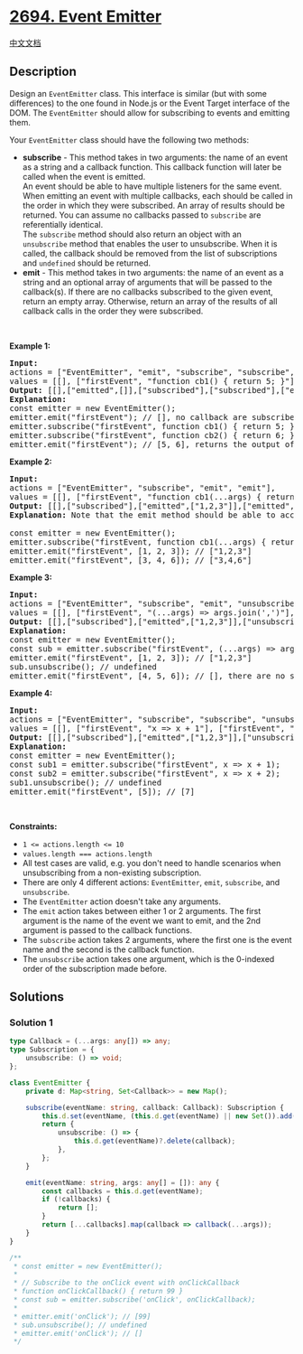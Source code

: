 # [2694. Event Emitter](https://leetcode.com/problems/event-emitter)

[中文文档](/solution/2600-2699/2694.Event%20Emitter/README.md)

<!-- tags: -->

<!-- difficulty:Medium -->

## Description

<p>Design an <code>EventEmitter</code> class. This interface&nbsp;is similar (but with some differences) to the one found in Node.js or the Event Target interface of the DOM. The <code>EventEmitter</code> should allow for subscribing to events and emitting them.</p>

<p>Your <code>EventEmitter</code> class should have the following two methods:</p>

<ul>
	<li><strong>subscribe</strong> - This method takes in two arguments: the name of an event as a string and a callback function. This callback function&nbsp;will later be called when the event is emitted.<br />
	An event should be able to have multiple listeners for the same event. When emitting an event with multiple callbacks, each should be called in the order in which they were subscribed. An array of results should be returned. You can assume no callbacks passed to&nbsp;<code>subscribe</code>&nbsp;are referentially identical.<br />
	The <code>subscribe</code> method should also return an object with an <code>unsubscribe</code>&nbsp;method that enables the user to unsubscribe. When it is called, the callback&nbsp;should be removed from the list of subscriptions and&nbsp;<code>undefined</code>&nbsp;should be returned.</li>
	<li><strong>emit</strong> - This method takes in two arguments: the name of an event as a string and an optional array of arguments that will be&nbsp;passed to the callback(s). If there are no callbacks subscribed to the given event, return an empty array. Otherwise, return an array of the results of all callback calls in the order they were subscribed.</li>
</ul>

<p>&nbsp;</p>
<p><strong class="example">Example 1:</strong></p>

<pre>
<strong>Input:</strong> 
actions = [&quot;EventEmitter&quot;, &quot;emit&quot;, &quot;subscribe&quot;, &quot;subscribe&quot;, &quot;emit&quot;], 
values = [[], [&quot;firstEvent&quot;, &quot;function cb1() { return 5; }&quot;],  [&quot;firstEvent&quot;, &quot;function cb1() { return 6; }&quot;], [&quot;firstEvent&quot;]]
<strong>Output:</strong> [[],[&quot;emitted&quot;,[]],[&quot;subscribed&quot;],[&quot;subscribed&quot;],[&quot;emitted&quot;,[5,6]]]
<strong>Explanation:</strong> 
const emitter = new EventEmitter();
emitter.emit(&quot;firstEvent&quot;); // [], no callback are subscribed yet
emitter.subscribe(&quot;firstEvent&quot;, function cb1() { return 5; });
emitter.subscribe(&quot;firstEvent&quot;, function cb2() { return 6; });
emitter.emit(&quot;firstEvent&quot;); // [5, 6], returns the output of cb1 and cb2
</pre>

<p><strong class="example">Example 2:</strong></p>

<pre>
<strong>Input:</strong> 
actions = [&quot;EventEmitter&quot;, &quot;subscribe&quot;, &quot;emit&quot;, &quot;emit&quot;], 
values = [[], [&quot;firstEvent&quot;, &quot;function cb1(...args) { return args.join(&#39;,&#39;); }&quot;], [&quot;firstEvent&quot;, [1,2,3]], [&quot;firstEvent&quot;, [3,4,6]]]
<strong>Output:</strong> [[],[&quot;subscribed&quot;],[&quot;emitted&quot;,[&quot;1,2,3&quot;]],[&quot;emitted&quot;,[&quot;3,4,6&quot;]]]
<strong>Explanation: </strong>Note that the emit method should be able to accept an OPTIONAL array of arguments.

const emitter = new EventEmitter();
emitter.subscribe(&quot;firstEvent, function cb1(...args) { return args.join(&#39;,&#39;); });
emitter.emit(&quot;firstEvent&quot;, [1, 2, 3]); // [&quot;1,2,3&quot;]
emitter.emit(&quot;firstEvent&quot;, [3, 4, 6]); // [&quot;3,4,6&quot;]
</pre>

<p><strong class="example">Example 3:</strong></p>

<pre>
<strong>Input:</strong> 
actions = [&quot;EventEmitter&quot;, &quot;subscribe&quot;, &quot;emit&quot;, &quot;unsubscribe&quot;, &quot;emit&quot;], 
values = [[], [&quot;firstEvent&quot;, &quot;(...args) =&gt; args.join(&#39;,&#39;)&quot;], [&quot;firstEvent&quot;, [1,2,3]], [0], [&quot;firstEvent&quot;, [4,5,6]]]
<strong>Output:</strong> [[],[&quot;subscribed&quot;],[&quot;emitted&quot;,[&quot;1,2,3&quot;]],[&quot;unsubscribed&quot;,0],[&quot;emitted&quot;,[]]]
<strong>Explanation:</strong>
const emitter = new EventEmitter();
const sub = emitter.subscribe(&quot;firstEvent&quot;, (...args) =&gt; args.join(&#39;,&#39;));
emitter.emit(&quot;firstEvent&quot;, [1, 2, 3]); // [&quot;1,2,3&quot;]
sub.unsubscribe(); // undefined
emitter.emit(&quot;firstEvent&quot;, [4, 5, 6]); // [], there are no subscriptions
</pre>

<p><strong class="example">Example 4:</strong></p>

<pre>
<strong>Input:</strong> 
actions = [&quot;EventEmitter&quot;, &quot;subscribe&quot;, &quot;subscribe&quot;, &quot;unsubscribe&quot;, &quot;emit&quot;], 
values = [[], [&quot;firstEvent&quot;, &quot;x =&gt; x + 1&quot;], [&quot;firstEvent&quot;, &quot;x =&gt; x + 2&quot;], [0], [&quot;firstEvent&quot;, [5]]]
<strong>Output:</strong> [[],[&quot;subscribed&quot;],[&quot;emitted&quot;,[&quot;1,2,3&quot;]],[&quot;unsubscribed&quot;,0],[&quot;emitted&quot;,[7]]]
<strong>Explanation:</strong>
const emitter = new EventEmitter();
const sub1 = emitter.subscribe(&quot;firstEvent&quot;, x =&gt; x + 1);
const sub2 = emitter.subscribe(&quot;firstEvent&quot;, x =&gt; x + 2);
sub1.unsubscribe(); // undefined
emitter.emit(&quot;firstEvent&quot;, [5]); // [7]</pre>

<p>&nbsp;</p>
<p><strong>Constraints:</strong></p>

<ul>
	<li><code>1 &lt;= actions.length &lt;= 10</code></li>
	<li><code>values.length === actions.length</code></li>
	<li>All test cases are valid, e.g. you don&#39;t need to handle scenarios when unsubscribing from a non-existing subscription.</li>
	<li>There are only 4 different actions: <code>EventEmitter</code>, <code>emit</code>, <code>subscribe</code>, and <code>unsubscribe</code>.</li>
	<li>The <code>EventEmitter</code> action doesn&#39;t take any arguments.</li>
	<li>The <code>emit</code>&nbsp;action takes between either 1 or&nbsp;2&nbsp;arguments. The first argument is the name of the event we want to emit, and the 2nd argument is passed to the callback functions.</li>
	<li>The <code>subscribe</code> action takes 2 arguments, where the first one is the event name and the second is the callback function.</li>
	<li>The <code>unsubscribe</code>&nbsp;action takes one argument, which is the 0-indexed order of the subscription made before.</li>
</ul>

## Solutions

### Solution 1

<!-- tabs:start -->

```ts
type Callback = (...args: any[]) => any;
type Subscription = {
    unsubscribe: () => void;
};

class EventEmitter {
    private d: Map<string, Set<Callback>> = new Map();

    subscribe(eventName: string, callback: Callback): Subscription {
        this.d.set(eventName, (this.d.get(eventName) || new Set()).add(callback));
        return {
            unsubscribe: () => {
                this.d.get(eventName)?.delete(callback);
            },
        };
    }

    emit(eventName: string, args: any[] = []): any {
        const callbacks = this.d.get(eventName);
        if (!callbacks) {
            return [];
        }
        return [...callbacks].map(callback => callback(...args));
    }
}

/**
 * const emitter = new EventEmitter();
 *
 * // Subscribe to the onClick event with onClickCallback
 * function onClickCallback() { return 99 }
 * const sub = emitter.subscribe('onClick', onClickCallback);
 *
 * emitter.emit('onClick'); // [99]
 * sub.unsubscribe(); // undefined
 * emitter.emit('onClick'); // []
 */
```

<!-- tabs:end -->

<!-- end -->
